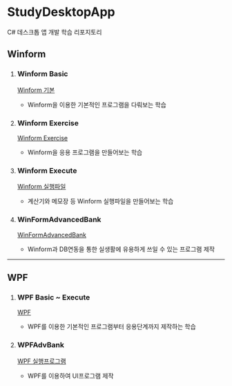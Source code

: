 # StudyDesktopApp
C# 데스크톱 앱 개발 학습 리포지토리

## Winform 
1. ### Winform Basic
   [Winform 기본](https://github.com/jacksimuse/StudyDesktopApp/tree/main/WinformApp/PracticeWinApp)

   - Winform을 이용한 기본적인 프로그램을 다뤄보는 학습

2. ### Winform Exercise
   [Winform Exercise](https://github.com/jacksimuse/StudyDesktopApp/tree/main/WinformApp/Excercise)
   
   - Winform을 응용 프로그램을 만들어보는 학습
   
3. ### Winform Execute
   [Winform 실행파일](https://github.com/jacksimuse/StudyDesktopApp/tree/main/WinformApp/WinExecuteApp)

   - 계산기와 메모장 등 Winform 실행파일을 만들어보는 학습

4. ### WinFormAdvancedBank
   [WinFormAdvancedBank](https://github.com/jacksimuse/StudyDesktopApp/tree/main/WinformApp/WinFormAdvancedBank)
   
   - Winform과 DB연동을 통한 실생활에 유용하게 쓰일 수 있는 프로그램 제작
   
--------------------------------------------------------------------------

## WPF
1. ### WPF Basic ~ Execute
   [WPF](https://github.com/jacksimuse/StudyDesktopApp/tree/main/WPFApp/WpfExecutiveBank)
   - WPF를 이용한 기본적인 프로그램부터 응용단계까지 제작하는 학습

2. ### WPFAdvBank
   [WPF 실행프로그램](https://github.com/jacksimuse/StudyDesktopApp/tree/main/WPFApp/WpfBank)
   - WPF를 이용하여 UI프로그램 제작
